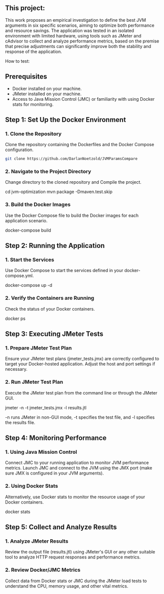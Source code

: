 
## This project:
This work proposes an empirical investigation to define the best JVM arguments in six specific scenarios, aiming to optimize both performance and resource savings. The application was tested in an isolated environment with limited hardware, using tools such as JMeter and cAdvisor to collect and analyze performance metrics, based on the premise that precise adjustments can significantly improve both the stability and response of the application.

How to test:

## Prerequisites
- Docker installed on your machine.
- JMeter installed on your machine.
- Access to Java Mission Control (JMC) or familiarity with using Docker stats for monitoring.

## Step 1: Set Up the Docker Environment

### 1. Clone the Repository
Clone the repository containing the Dockerfiles and the Docker Compose configuration.
```bash
git clone https://github.com/DarlanNoetzold/JVMParamsCompare
```
### 2. Navigate to the Project Directory
Change directory to the cloned repository and Compile the project.

cd jvm-optimization
mvn package -Dmaven.test.skip


### 3. Build the Docker Images
Use the Docker Compose file to build the Docker images for each application scenario.

docker-compose build
## Step 2: Running the Application
### 1. Start the Services
Use Docker Compose to start the services defined in your docker-compose.yml.

docker-compose up -d

### 2. Verify the Containers are Running
Check the status of your Docker containers.

docker ps

## Step 3: Executing JMeter Tests
### 1. Prepare JMeter Test Plan
Ensure your JMeter test plans (jmeter_tests.jmx) are correctly configured to target your Docker-hosted application. Adjust the host and port settings if necessary.

### 2. Run JMeter Test Plan
Execute the JMeter test plan from the command line or through the JMeter GUI.

jmeter -n -t jmeter_tests.jmx -l results.jtl

-n runs JMeter in non-GUI mode, -t specifies the test file, and -l specifies the results file.

## Step 4: Monitoring Performance
### 1. Using Java Mission Control
Connect JMC to your running application to monitor JVM performance metrics.
Launch JMC and connect to the JVM using the JMX port (make sure JMX is configured in your JVM arguments).

### 2. Using Docker Stats
Alternatively, use Docker stats to monitor the resource usage of your Docker containers.

docker stats

## Step 5: Collect and Analyze Results
### 1. Analyze JMeter Results
Review the output file (results.jtl) using JMeter's GUI or any other suitable tool to analyze HTTP request responses and performance metrics.

### 2. Review Docker/JMC Metrics
Collect data from Docker stats or JMC during the JMeter load tests to understand the CPU, memory usage, and other vital metrics.
